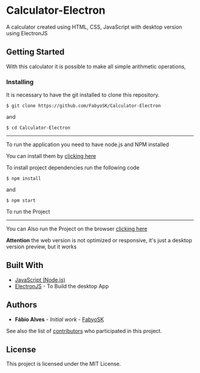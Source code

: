 # Calculator-Electron

A calculator created using HTML, CSS, JavaScript with desktop version using ElectronJS

## Getting Started

With this calculator it is possible to make all simple arithmetic operations,

### Installing

It is necessary to have the git installed to clone this repository.

```
$ git clone https://github.com/FabyoSK/Calculator-Electron
```
and

```
$ cd Calculator-Electron
```
***
To run the application you need to have node.js and NPM installed

You can install them by [clicking here](https://nodejs.org/)

To install project dependencies run the following code

```
$ npm install
```

and 

```
$ npm start
```
To run the Project

***

You can Also run the Project on the browser [clicking here](https://fabyosk.github.io/Calculator-Electron)

**Attention**
the web version is not optimized or responsive, it's just a desktop version preview, but it works

## Built With

* [JavaScript (Node.js)](https://nodejs.org/)
* [ElectronJS](https://Electronjs.org/) - To Build the desktop App

## Authors

* **Fábio Alves** - *Initial work* - [FabyoSK](https://github.com/FabyoSK)

See also the list of [contributors](https://github.com/FabyoSK/Calculator-Electron/contributors) who participated in this project.

## License

This project is licensed under the MIT License.
